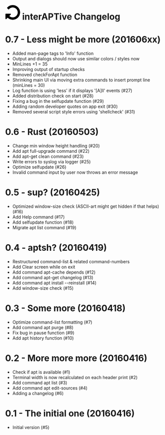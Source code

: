 ![logo](https://raw.githubusercontent.com/yafp/interAPTive/master/img/fa-repeat_64_0_000000_none.png) interAPTive Changelog
==========


0.7 - Less might be more (201606xx)
===================================
- Added man-page tags to 'Info' function
- Output and dialogs should now use similar colors / styles now
- MinLines +1 = 35
- Improving output of startup checks
- Removed checkForApt function
- Shrinking main UI via moving extra commands to insert prompt line (minLines = 30)
- Log function is using 'less' if it displays '[A]ll' events (#27)
- Added distribution check on start (#28)
- Fixing a bug in the selfupdate function (#29)
- Adding random developer quotes on app exit (#30)
- Removed several script style errors using 'shellcheck' (#31)


0.6 - Rust (20160503)
=====================
- Change min window height handling (#20)
- Add apt full-upgrade command (#22)
- Add apt-get clean command (#23)
- Write errors to syslog via logger (#25)
- Optimize selfupdate (#26)
- Invalid command input by user now throws an error message


0.5 - sup? (20160425)
=====================
- Optimized window-size check (ASCII-art might get hidden if that helps) (#16)
- Add Help command (#17)
- Add selfupdate function (#18)
- Migrate apt list command (#19)


0.4 - aptsh? (20160419)
=======================
- Restructured command-list & related command-numbers
- Add Clear screen while on exit
- Add command apt-cache depends (#12)
- Add command apt-get changelog (#13)
- Add command apt install --reinstall (#14)
- Add window-size check (#15)


0.3 - Some more (20160418)
==========================
- Optimize command-list formatting (#7)
- Add command apt purge (#8)
- Fix bug in pause function (#9)
- Add apt history function (#10)


0.2 - More more more (20160416)
===============================
- Check if apt is available (#1)
- Terminal width is now recalculated on each header print (#2)
- Add command apt list (#3)
- Add command apt edit-sources (#4)
- Adding a changelog (#6)


0.1 - The initial one (20160416)
================================
- Initial version (#5)
